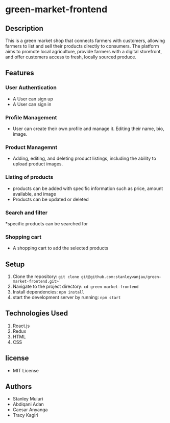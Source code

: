 # green-market-frontend

## Description 
This is a green market shop that connects farmers with customers, allowing farmers to list and sell their products directly to consumers. The platform aims to promote local agriculture, provide farmers with a digital storefront, and offer customers access to fresh, locally sourced produce.

## Features 
### User Authentication
* A User can sign up 
* A User can sign in
### Profile Management 
* User can create their own profile and manage it. Editing their name, bio, image.
### Product Managemnt 
* Adding, editing, and deleting product listings, including the ability to upload product images.
### Listing of products 
* products can be added with specific information such as price, amount available, and image
* Products can be updated or deleted
### Search and filter 
*specific products can be searched for 
### Shopping cart 
* A shopping cart to add the selected products 


## Setup 
1. Clone the repository: `git clone git@github.com:stanleywanjau/green-market-frontend.git>`
2. Navigate to the project directory: `cd green-market-frontend`
3. Install dependencies: `npm install`
4. start the development server by running: `npm start` 


## Technologies Used 
1. React.js 
2. Redux 
3. HTML 
4. CSS 

## license 
* MIT License 

## Authors 
- Stanley Muiuri 
- Abdiqani Adan 
- Caesar Anyanga
- Tracy Kagiri


